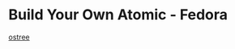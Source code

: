 Build Your Own Atomic - Fedora
==============================

[ostree](https://github.com/gbraad/scratchpad/blob/master/technology/ostree.md)